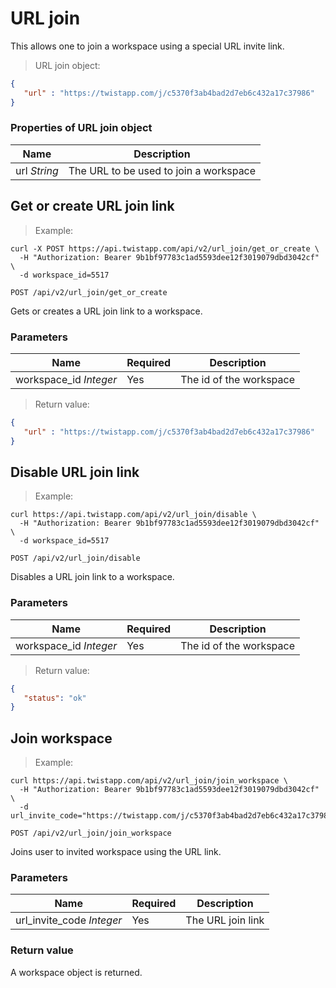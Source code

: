 # URL join

This allows one to join a workspace using a special URL invite link.

> URL join object:

```json
{
   "url" : "https://twistapp.com/j/c5370f3ab4bad2d7eb6c432a17c37986"
}
```

### Properties of URL join object

| Name | Description |
| ---- | --- |
| url *String* | The URL to be used to join a workspace |


## Get or create URL join link

> Example:

```shell
curl -X POST https://api.twistapp.com/api/v2/url_join/get_or_create \
  -H "Authorization: Bearer 9b1bf97783c1ad5593dee12f3019079dbd3042cf" \
  -d workspace_id=5517
```

`POST /api/v2/url_join/get_or_create`

Gets or creates a URL join link to a workspace.

### Parameters

| Name | Required | Description |
| --- | --- | --- |
| workspace_id *Integer* | Yes | The id of the workspace |

> Return value:

```json
{
   "url" : "https://twistapp.com/j/c5370f3ab4bad2d7eb6c432a17c37986"
}
```

## Disable URL join link

> Example:

```shell
curl https://api.twistapp.com/api/v2/url_join/disable \
  -H "Authorization: Bearer 9b1bf97783c1ad5593dee12f3019079dbd3042cf" \
  -d workspace_id=5517
```

`POST /api/v2/url_join/disable`

Disables a URL join link to a workspace.

### Parameters

| Name | Required | Description |
| --- | --- | --- |
| workspace_id *Integer* | Yes | The id of the workspace |

> Return value:

```json
{
   "status": "ok"
}
```

## Join workspace

> Example:

```shell
curl https://api.twistapp.com/api/v2/url_join/join_workspace \
  -H "Authorization: Bearer 9b1bf97783c1ad5593dee12f3019079dbd3042cf" \
  -d url_invite_code="https://twistapp.com/j/c5370f3ab4bad2d7eb6c432a17c37986"
```

`POST /api/v2/url_join/join_workspace`

Joins user to invited workspace using the URL link.

### Parameters

| Name | Required | Description |
| --- | --- | --- |
| url_invite_code *Integer* | Yes | The URL join link |

### Return value

A workspace object is returned.
